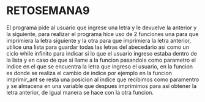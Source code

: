 # RETOSEMANA9
El programa pide al usuario que ingrese una letra y le devuelve la anterior y la siguiente, para realizar el programa hice uso de 2 funciones una 
para que imprimiera la letra siguiente y la otra para que imprimiera la letra anterior, utilice una lista para guardar todas las letras del abecedario 
asi como un ciclo while infinito  para indicar si lo que el usuario ingreso estaba dentro de la lista y en caso de que si llame a la funcion pasandole como 
parametro el indice en el que se encuentra la letra que ingreso el usuario, en la funcion es donde se realiza el cambio de indice por ejemplo en la funcion 
imprimir_ant se resta una posicion al indice que recibimos como paramentro y se almacena en una variable que despues imprimimos para asi obtener
la letra anterior, de igual manera se hace con la otra funcion.
